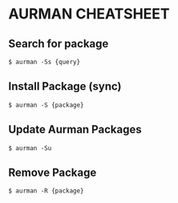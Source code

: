 # AURMAN CHEATSHEET

## Search for package
```
$ aurman -Ss {query}
```

## Install Package (sync)
```
$ aurman -S {package}
```

## Update Aurman Packages
```
$ aurman -Su
```
## Remove Package
```
$ aurman -R {package}
```
